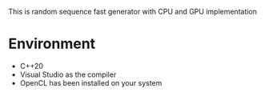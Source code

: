 
This is random sequence fast generator with CPU and GPU implementation

# Environment
- C++20
- Visual Studio as the compiler
- OpenCL has been installed on your system
